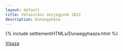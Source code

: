 ```yaml
---
layout: default
title: Választási névjegyzék 2022
description: Dunaegyháza
---
```


{% include settlementHTMLs/Dunaegyhaaza.html %}

[Vissza](./)
